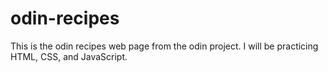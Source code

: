 # odin-recipes
This is the odin recipes web page from the odin project. I will be practicing HTML, CSS, and JavaScript.